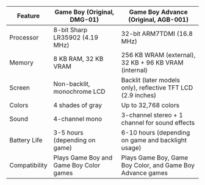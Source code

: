 | Feature       | Game Boy (Original, DMG-01)             | Game Boy Advance (Original, AGB-001)                         |
|---------------|-----------------------------------------|--------------------------------------------------------------|
| Processor     | 8-bit Sharp LR35902 (4.19 MHz)          | 32-bit ARM7TDMI (16.8 MHz)                                   |
| Memory        | 8 KB RAM, 32 KB VRAM                    | 256 KB WRAM (external), 32 KB + 96 KB VRAM (internal)        |
| Screen        | Non-backlit, monochrome LCD             | Backlit (later models only), reflective TFT LCD (2.9 inches) |
| Colors        | 4 shades of gray                        | Up to 32,768 colors                                          |
| Sound         | 4-channel mono                          | 3-channel stereo + 1 channel for sound effects               |
| Battery Life  | 3-5 hours (depending on game)           | 6-10 hours (depending on game and backlight usage)           |
| Compatibility | Plays Game Boy and Game Boy Color games | Plays Game Boy, Game Boy Color, and Game Boy Advance games   |
